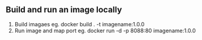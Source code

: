 ## Build and run an image locally

1. Build imagaes eg. docker build . -t imagename:1.0.0
2. Run image and map port eg. docker run -d -p 8088:80 imagename:1.0.0
